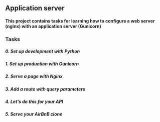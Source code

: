 ## Application server

#### This project contains tasks for learning how to configure a web server (nginx) with an application server (Gunicorn)
### Tasks
##### 0. Set up development with Python
##### 1. Set up production with Gunicorn
##### 2. Serve a page with Nginx
##### 3. Add a route with query parameters
##### 4. Let's do this for your API
##### 5. Serve your AirBnB clone
